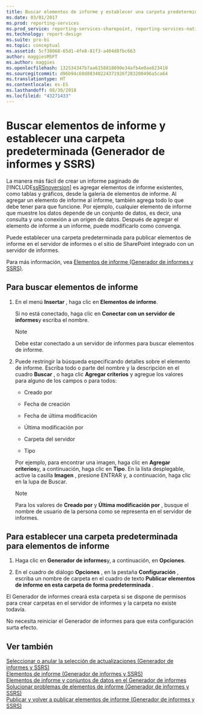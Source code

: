 ```yaml
---
title: Buscar elementos de informe y establecer una carpeta predeterminada (Generador de informes y SSRS) | Microsoft Docs
ms.date: 03/01/2017
ms.prod: reporting-services
ms.prod_service: reporting-services-sharepoint, reporting-services-native
ms.technology: report-design
ms.suite: pro-bi
ms.topic: conceptual
ms.assetid: 5cf38068-65d1-4fe8-81f3-a404d8fbc663
author: maggiesMSFT
ms.author: maggies
ms.openlocfilehash: 132534347b7aa6158818090e34afb4e0ae823410
ms.sourcegitcommit: d96b94c60d88340224371926f283200496a5ca64
ms.translationtype: HT
ms.contentlocale: es-ES
ms.lasthandoff: 08/30/2018
ms.locfileid: "43271433"
---
```

# <a name="browse-for-report-parts-and-set-a-default-folder-report-builder-and-ssrs"></a>Buscar elementos de informe y establecer una carpeta predeterminada (Generador de informes y SSRS)
La manera más fácil de crear un informe paginado de [!INCLUDE[ssRSnoversion](../../includes/ssrsnoversion-md.md)] es agregar elementos de informe existentes, como tablas y gráficos, desde la galería de elementos de informe. Al agregar un elemento de informe al informe, también agrega todo lo que debe tener para que funcione. Por ejemplo, cualquier elemento de informe que muestre los datos depende de un conjunto de datos, es decir, una consulta y una conexión a un origen de datos. Después de agregar el elemento de informe a un informe, puede modificarlo como convenga.  
  
 Puede establecer una carpeta predeterminada para publicar elementos de informe en el servidor de informes o el sitio de SharePoint integrado con un servidor de informes.  
  
 Para más información, vea [Elementos de informe &#40;Generador de informes y SSRS&#41;](../../reporting-services/report-design/report-parts-report-builder-and-ssrs.md).  
  
## <a name="to-browse-for-report-parts"></a>Para buscar elementos de informe  
  
1.  En el menú **Insertar** , haga clic en **Elementos de informe**.  
  
     Si no está conectado, haga clic en **Conectar con un servidor de informes**y escriba el nombre.  
  
    > [!NOTE]  
    >  Debe estar conectado a un servidor de informes para buscar elementos de informe.  
  
2.  Puede restringir la búsqueda especificando detalles sobre el elemento de informe. Escriba todo o parte del nombre y la descripción en el cuadro **Buscar** , o haga clic **Agregar criterios** y agregue los valores para alguno de los campos o para todos:  
  
    -   Creado por  
  
    -   Fecha de creación  
  
    -   Fecha de última modificación  
  
    -   Última modificación por  
  
    -   Carpeta del servidor  
  
    -   Tipo  
  
     Por ejemplo, para encontrar una imagen, haga clic en **Agregar criterios**y, a continuación, haga clic en **Tipo**. En la lista desplegable, active la casilla **Imagen** , presione ENTRAR y, a continuación, haga clic en la lupa de Buscar.  
  
    > [!NOTE]  
    >  Para los valores de **Creado por** y **Última modificación por** , busque el nombre de usuario de la persona como se representa en el servidor de informes.  
  
## <a name="to-set-a-default-folder-for-report-parts"></a>Para establecer una carpeta predeterminada para elementos de informe  
  
1.  Haga clic en **Generador de informes**y, a continuación, en **Opciones**.  
  
2.  En el cuadro de diálogo **Opciones** , en la pestaña **Configuración** , escriba un nombre de carpeta en el cuadro de texto **Publicar elementos de informe en esta carpeta de forma predeterminada** .  
  
 El Generador de informes creará esta carpeta si se dispone de permisos para crear carpetas en el servidor de informes y la carpeta no existe todavía.  
  
 No necesita reiniciar el Generador de informes para que esta configuración surta efecto.  
  
## <a name="see-also"></a>Ver también  
 [Seleccionar o anular la selección de actualizaciones (Generador de informes y SSRS)](http://msdn.microsoft.com/en-us/9c69792d-d7c4-453b-ae2f-6d2d071d8606)   
 [Elementos de informe &#40;Generador de informes y SSRS&#41;](../../reporting-services/report-design/report-parts-report-builder-and-ssrs.md)   
 [Elementos de informe y conjuntos de datos en el Generador de informes](../../reporting-services/report-data/report-parts-and-datasets-in-report-builder.md)   
 [Solucionar problemas de elementos de informe (Generador de informes y SSRS)](http://msdn.microsoft.com/en-us/d9fe1932-46e7-421b-a8a9-4c54d9576e94)   
 [Publicar y volver a publicar elementos de informe &#40;Generador de informes y SSRS&#41;](../../reporting-services/report-design/publish-and-republish-report-parts-report-builder-and-ssrs.md)  
  
  
